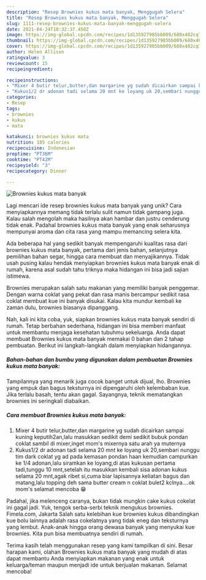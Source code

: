 ```yaml
---
description: "Resep Brownies kukus mata banyak, Menggugah Selera"
title: "Resep Brownies kukus mata banyak, Menggugah Selera"
slug: 1111-resep-brownies-kukus-mata-banyak-menggugah-selera
date: 2021-04-24T18:32:37.450Z
image: https://img-global.cpcdn.com/recipes/1d135927985bb009/680x482cq70/brownies-kukus-mata-banyak-foto-resep-utama.jpg
thumbnail: https://img-global.cpcdn.com/recipes/1d135927985bb009/680x482cq70/brownies-kukus-mata-banyak-foto-resep-utama.jpg
cover: https://img-global.cpcdn.com/recipes/1d135927985bb009/680x482cq70/brownies-kukus-mata-banyak-foto-resep-utama.jpg
author: Helen Allison
ratingvalue: 3
reviewcount: 15
recipeingredient:

recipeinstructions:
- "Mixer 4 butir telur,butter,dan margarine yg sudah dicairkan sampai kuning keputih2an,lalu masukkan sedikit demi sedikit bubuk pondan coklat sambil di mixer,inget mom&#39;s mixernya satu arah ya muternya"
- "Kukus1/2 dr adonan tadi selama 20 mnt ke loyang uk 20,sembari nunggu tim dark coklat yg ad pada kemasan pondan haan kemudian campurkan ke 1/4 adonan,lalu siramkan ke loyang,di atas kukusan pertama tadi,tunggu 10 mnt,setelah itu masukkan kembali sisa adonan kukus selama 20 mnt,agak ribet si,cuma biar lapisannya keliatan bagus dan matang,lalu topping deh sama butter cream n coklat bulet2 kclnya....ok mom&#39;s selamat mencoba 😁"
categories:
- Resep
tags:
- brownies
- kukus
- mata

katakunci: brownies kukus mata 
nutrition: 185 calories
recipecuisine: Indonesian
preptime: "PT36M"
cooktime: "PT42M"
recipeyield: "3"
recipecategory: Dinner

---
```



![Brownies kukus mata banyak](https://img-global.cpcdn.com/recipes/1d135927985bb009/680x482cq70/brownies-kukus-mata-banyak-foto-resep-utama.jpg)

Lagi mencari ide resep brownies kukus mata banyak yang unik? Cara menyiapkannya memang tidak terlalu sulit namun tidak gampang juga. Kalau salah mengolah maka hasilnya akan hambar dan justru cenderung tidak enak. Padahal brownies kukus mata banyak yang enak seharusnya mempunyai aroma dan cita rasa yang mampu memancing selera kita.

Ada beberapa hal yang sedikit banyak mempengaruhi kualitas rasa dari brownies kukus mata banyak, pertama dari jenis bahan, selanjutnya pemilihan bahan segar, hingga cara membuat dan menyajikannya. Tidak usah pusing kalau hendak menyiapkan brownies kukus mata banyak enak di rumah, karena asal sudah tahu triknya maka hidangan ini bisa jadi sajian istimewa.

Brownies merupakan salah satu makanan yang memiliki banyak penggemar. Dengan warna coklat yang pekat dan rasa manis bercampur sedikit rasa coklat membuat kue ini banyak disukai. Kalau kita mundur kembali ke zaman dulu, brownies biasanya dipanggang.


Nah, kali ini kita coba, yuk, siapkan brownies kukus mata banyak sendiri di rumah. Tetap berbahan sederhana, hidangan ini bisa memberi manfaat untuk membantu menjaga kesehatan tubuhmu sekeluarga. Anda dapat membuat Brownies kukus mata banyak memakai 0 bahan dan 2 tahap pembuatan. Berikut ini langkah-langkah dalam menyiapkan hidangannya.

<!--inarticleads1-->

##### Bahan-bahan dan bumbu yang digunakan dalam pembuatan Brownies kukus mata banyak:



Tampilannya yang menarik juga cocok banget untuk dijual, lho. Brownies yang empuk dan bagus teksturnya ini dipengaruhi oleh kelembaban kue. Jika terlalu basah, tentu akan gagal. Sayangnya, teknik mematangkan brownies ini seringkali diabaikan. 

<!--inarticleads2-->

##### Cara membuat Brownies kukus mata banyak:

1. Mixer 4 butir telur,butter,dan margarine yg sudah dicairkan sampai kuning keputih2an,lalu masukkan sedikit demi sedikit bubuk pondan coklat sambil di mixer,inget mom&#39;s mixernya satu arah ya muternya
1. Kukus1/2 dr adonan tadi selama 20 mnt ke loyang uk 20,sembari nunggu tim dark coklat yg ad pada kemasan pondan haan kemudian campurkan ke 1/4 adonan,lalu siramkan ke loyang,di atas kukusan pertama tadi,tunggu 10 mnt,setelah itu masukkan kembali sisa adonan kukus selama 20 mnt,agak ribet si,cuma biar lapisannya keliatan bagus dan matang,lalu topping deh sama butter cream n coklat bulet2 kclnya....ok mom&#39;s selamat mencoba 😁


Padahal, jika melenceng caranya, bukan tidak mungkin cake kukus cokelat ini gagal jadi. Yuk, tengok serba-serbi teknik mengukus brownies. Fimela.com, Jakarta Salah satu kelebihan kue brownies kukus dibandingkan kue bolu lainnya adalah rasa cokelatnya yang tidak eneg dan teksturnya yang lembut. Anak-anak hingga orang dewasa banyak yang menyukai kue brownies. Kita pun bisa membuatnya sendiri di rumah. 

Terima kasih telah menggunakan resep yang kami tampilkan di sini. Besar harapan kami, olahan Brownies kukus mata banyak yang mudah di atas dapat membantu Anda menyiapkan makanan yang enak untuk keluarga/teman maupun menjadi ide untuk berjualan makanan. Selamat mencoba!
